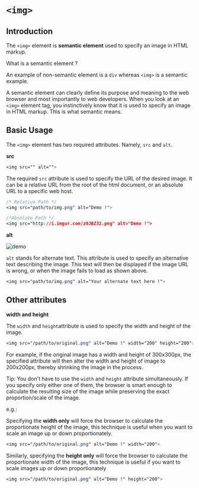# `<img>`

## Introduction

The `<img>` element is **semantic element** used to specify an image in HTML markup.

What is a semantic element ?

An example of non-semantic element is a `div` whereas `<img>` is a semantic example.

A semantic element can clearly define its purpose and meaning to the web browser and most importantly to web developers. When you look at an `<img>` element tag, you instinctively know that it is used to specify an image in HTML markup. This is what semantic means.

## Basic Usage

The `<img>` element has two required attributes. Namely, `src` and `alt`.

**src**

```css
<img src="" alt="">
```

The required `src` attribute is used to specify the URL of the desired image. It can be a relative URL from the root of the html document, or an absolute URL to a specific web host.

```css
/* Relative Path */
<img src="path/to/img.png" alt="Demo !">

/*Absolute Path */
<img src="http://i.imgur.com/z0JBZ32.png" alt="Demo !">
```

**alt**

![demo](media/alt.png)

`alt` stands for alternate text. This attribute is used to specify an alternative text describing the image. This text will then be displayed if the image URL is wrong, or when the image fails to load as shown above.

```css
<img src="path/to/img.png" alt="Your alternate text here !">
```

## Other attributes

**width and height**

The `width` and `height`attribute is used to specify the width and height of the image.

```css
<img src="/path/to/original.png" alt="Demo !" width="200" height="200">
```

For example, if the original image has a width and height of 300x300px, the specified attribute will then alter the width and height of image to 200x200px, thereby shrinking the image in the process.

Tip:
You don't have to use the `width` and `height` attribute simultaneously. If you specify only either one of them, the browser is smart enough to calculate the resulting size of the image while preserving the exact proportion/scale of the image.

e.g.:


Specifying the **width only** will force the browser to calculate the proportionate height of the image, this technique is useful when you want to scale an image up or down proportionately.
```css
<img src="/path/to/original.png" alt="Demo !" width="200">
```

Similarly, specifying the **height only** will force the browser to calculate the proportionate width of the image, this technique is useful if you want to scale images up or down proportionately
```css
<img src="/path/to/original.png" alt="Demo !" height="200">
```
